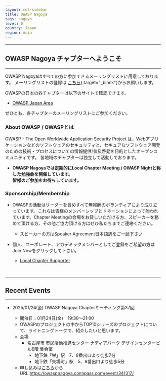 ```yaml
---
layout: col-sidebar
title: OWASP Nagoya
tags: nagoya
level: 0
country: Japan
region: Asia
---
```


<hr>

## OWASP Nagoya チャプターへようこそ

<hr>

OWASP Nagoyaはすべての方に参加できるメーリングリストに用意しております。
メーリングリストの登録は
[こちら](https://groups.google.com/a/owasp.org/forum/?hl=ja#!forum/nagoya-chapter){:target="_blank"}からお願いします。


OWASPの日本の各チャプターは以下のサイトで確認できます。
* [OWASP Japan Area](https://owasp.org/chapters/#Asia)

ぜひとも、各チャプターのメーリングリストにご参加ください。


### About OWASP / OWASPとは

OWASP - The Open Worldwide Application Security Project は、Webアプリケーションなどのソフトウェアのセキュリティと、セキュアなソフトウェア開発のための技術・プロセスについての情報提供/普及啓発を目的としたオープンコミュニティです。
各地域のチャプターは独立して活動しております。

* **OWASP Nagoyaでは定期的にLocal Chapter Meeting / OWASP Nightと称した勉強会を開催しています。**  
    **皆様のご参加をお待ちしています。** 

### Sponsorship/Membership

* OWASPの活動はリーダーを含めすべて無報酬のボランティアにより成り立っています。これらは皆様のメンバーシップとドネーションによって賄われています。Chapter Meetingの会場をお貸しいただける方、スピーカーを務めて頂ける方、その他ご協力頂ける方はぜひ私たちまでご連絡ください。
   * スピーカーの方はSpeaker Agreement日本語訳をご一読下さい

* 個人、コーポレート、アカデミックメンバーとしてご登録をご希望の方はJoin Nowをクリックして下さい。
    * [Local Chapter Supporter](https://owasp.org/donate/?reponame=www-chapter-nagoya&title=OWASP+Nagoya)

<br>
<hr>

## Recent Events 

<hr>

 * 2025/01/24(金)  OWASP Nagoya Chapterミーティング第37回

    * 開催日：01月24日(金)　19:30〜21:00
    * OWASPのプロジェクトの中からTOP10シリーズのプロジェクトについて、ライトニングトークで、紹介したいと思います。
    * 会場
        * 名古屋市 市民活動推進センター ナディアパーク デザインセンタービル6階 集会室
            * 地下鉄「栄」駅　7、8番出口より徒歩7分
            * 地下鉄「矢場町」駅　5、6番出口より徒歩5分 
    * 申し込みは[こちら](https://owaspnagoya.connpass.com/event/341317/)から
      <br>URL:https://owaspnagoya.connpass.com/event/341317/